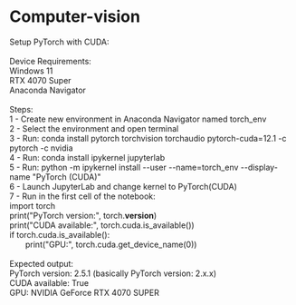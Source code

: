 # Computer-vision

Setup PyTorch with CUDA: <br><br>
Device Requirements:<br>
Windows 11<br>
RTX 4070 Super<br>
Anaconda Navigator <br>
<br>
Steps:<br>
1 - Create new environment in Anaconda Navigator named torch_env<br>
2 - Select the environment and open terminal<br>
3 - Run: conda install pytorch torchvision torchaudio pytorch-cuda=12.1 -c pytorch -c nvidia<br>
4 - Run: conda install ipykernel jupyterlab<br>
5 - Run: python -m ipykernel install --user --name=torch_env --display-name "PyTorch (CUDA)"<br>
6 - Launch JupyterLab and change kernel to PyTorch(CUDA)<br>
7 - Run in the first cell of the notebook:<br>
import torch<br>
print("PyTorch version:", torch.__version__)<br>
print("CUDA available:", torch.cuda.is_available())<br>
if torch.cuda.is_available():<br>
&emsp;&emsp;print("GPU:", torch.cuda.get_device_name(0))<br>
<br>
Expected output:<br>
PyTorch version: 2.5.1 (basically PyTorch version: 2.x.x)<br>
CUDA available: True<br>
GPU: NVIDIA GeForce RTX 4070 SUPER<br>
